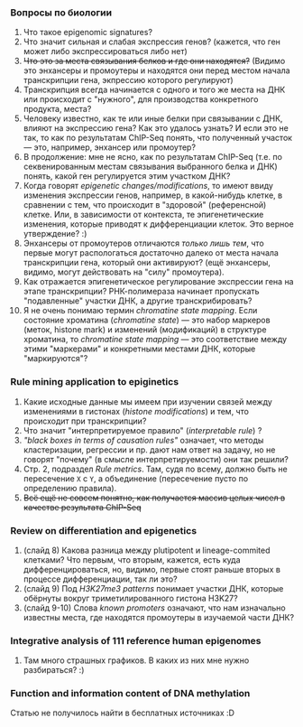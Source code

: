 ### Вопросы по биологии

1. Что такое epigenomic signatures?
2. Что значит сильная и слабая экспрессия генов? (кажется, что ген может либо экспрессироваться либо нет)
3. ~~Что это за места связывания белков и где они находятся?~~ (Видимо это энхансеры и промоутеры и находятся они перед местом начала транскрипции гена, экпрессию которого регулируют)
4. Транскрипция всегда начинается с одного и того же места на ДНК или происходит с "нужного", для производства конкретного продукта, места? 
5. Человеку известно, как те или иные белки при связывании с ДНК, влияют на экспрессию гена? Как это удалось узнать? И если это не так, то как по результатам ChIP-Seq понять, что полученный участок — это, например, энхансер или промоутер?
6. В продолжение: мне не ясно, как по результатам ChIP-Seq (т.е. по секвенированным местам связывания выбранного белка и ДНК) понять, какой ген регулируется этим участком ДНК? 
7. Когда говорят *epigenetic changes/modifications*, то имеют ввиду изменения экспрессии генов, например, в какой-нибудь клетке, в сравнении с тем, что происходит в "здоровой" (референсной) клетке. Или, в зависимости от контекста, те эпигенетические изменения, которые приводят к дифференциации клеток. Это верное утверждение? :)
8. Энхансеры от промоутеров отличаются *только лишь тем*, что первые могут распологаться достаточно далеко от места начала транскрипции гена, который они активируют? (ещё энхансеры, видимо, могут действовать на "силу" промоутера).
9. Как отражается эпигенетическое регулирование экспрессии гена на этапе транскрипции? РНК-полимераза начинает пропускать "подавленные" участки ДНК, а другие транскрибировать?
10. Я не очень понимаю термин *chromatine state mapping*. Если состояние хроматина (*chromatine state*) — это набор маркеров (меток, histone mark) и изменений (модификаций) в структуре хроматина, то  *chromatine state mapping* — это соответствие между этими "маркерами" и конкретными местами ДНК, которые "маркируются"?

### Rule mining application to epiginetics

1. Какие исходные данные мы имеем при изучении связей между изменениями в гистонах (*histone modifications*) и тем, что происходит при транскрипции?
2. Что значит "интерпретируемое правило" (*interpretable rule*) ?
3. *"black boxes in terms of causation rules"* означает, что методы кластеризации, регрессии и пр. дают нам ответ на задачу, но не говорят "почему" (в смысле интерпретируемости) они так решили?
4. Стр. 2, подраздел *Rule metrics*. Там, судя по всему, должно быть не пересечение `X` c `Y`, а объединение (пересечение пусто по определению правила).
5. ~~Всё ещё не совсем понятно, как получается массив целых чисел в качестве результата ChIP-Seq~~

### Review on differentiation and epigenetics
1. (слайд 8) Какова разница между plutipotent и lineage-commited клетками? Что первым, что вторым, кажется, есть куда дифференцироваться, но, видимо, первые стоят раньше вторых в процессе дифференциации, так ли это?
2. (слайд 9) Под *H3K27me3 patterns* понимает участки ДНК, которые обёрнуты вокруг триметилированного гистона H3K27?
3. (слайд 9-10) Слова *known promoters* означают, что нам изначально известны места, где находятся промоутеры в изучаемой части ДНК? 


### Integrative analysis of 111 reference human epigenomes
1. Там много страшных графиков. В каких из них мне нужно разбираться? :)


### Function and information content of DNA methylation
Статью не получилось найти в бесплатных источниках :D

